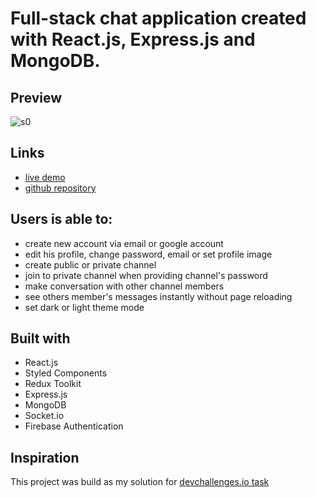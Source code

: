 # Full-stack chat application created with React.js, Express.js and MongoDB.

## Preview

![s0](https://user-images.githubusercontent.com/72691985/162732412-bc185038-35a8-4d4e-ac6c-7e07eb2fd341.PNG)

## Links 
 
-  [live demo](https://chat-app-mlatka9.netlify.app/)
-  [github repository](https://github.com/mlatka9/chat-app)


## Users is able to:

- create new account via email or google account
- edit his profile, change password, email or set profile image
- create public or private channel 
- join to private channel when providing channel's password
- make conversation with other channel members
- see others member's messages instantly without page reloading
- set dark or light theme mode 

## Built with
- React.js
- Styled Components
- Redux Toolkit
- Express.js
- MongoDB
- Socket.io
- Firebase Authentication

## Inspiration 
This project was build as my solution for [devchallenges.io task](https://devchallenges.io/challenges/UgCqszKR7Q7oqb4kRfI0)
